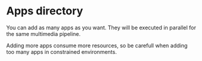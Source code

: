 # Apps directory

You can add as many apps as you want. They will be executed in parallel for the same multimedia pipeline.

Adding more apps consume more resources, so be carefull when adding too many apps in constrained environments.
